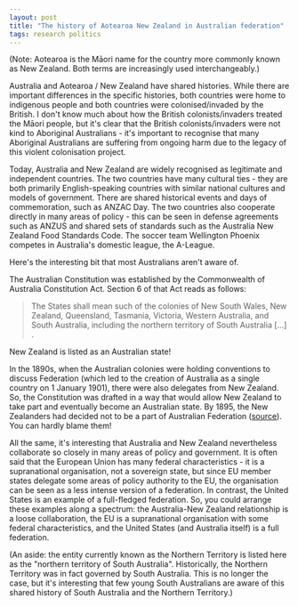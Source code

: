 ```yaml
---
layout: post
title: "The history of Aotearoa New Zealand in Australian federation"
tags: research politics
---
```


(Note: Aotearoa is the Māori name for the country more commonly known as New Zealand. Both terms are increasingly used interchangeably.)

Australia and Aotearoa / New Zealand have shared histories. While there are important differences in the specific histories, both countries were home to indigenous people and both countries were colonised/invaded by the British. I don't know much about how the British colonists/invaders treated the Māori people, but it's clear that the British colonists/invaders were not kind to Aboriginal Australians - it's important to recognise that many Aboriginal Australians are suffering from ongoing harm due to the legacy of this violent colonisation project.

Today, Australia and New Zealand are widely recognised as legitimate and independent countries. The two countries have many cultural ties - they are both primarily English-speaking countries with similar national cultures and models of government. There are shared historical events and days of commemoration, such as ANZAC Day. The two countries also cooperate directly in many areas of policy - this can be seen in defense agreements such as ANZUS and shared sets of standards such as the Australia New Zealand Food Standards Code. The soccer team Wellington Phoenix competes in Australia's domestic league, the A-League.  

Here's the interesting bit that most Australians aren't aware of.

The Australian Constitution was established by the Commonwealth of Australia Constitution Act. Section 6 of that Act reads as follows:

> The States shall mean such of the colonies of New South Wales, New Zealand, Queensland, Tasmania, Victoria, Western Australia, and South Australia, including the northern territory of South Australia [...] .

New Zealand is listed as an Australian state!

In the 1890s, when the Australian colonies were holding conventions to discuss Federation (which led to the creation of Australia as a single country on 1 January 1901), there were also delegates from New Zealand. So, the Constitution was drafted in a way that would allow New Zealand to take part and eventually become an Australian state. By 1895, the New Zealanders had decided not to be a part of Australian Federation ([source](https://peo.gov.au/understand-our-parliament/history-of-parliament/federation/the-federation-of-australia)). You can hardly blame them!

All the same, it's interesting that Australia and New Zealand nevertheless collaborate so closely in many areas of policy and government. It is often said that the European Union has many federal characteristics - it is a supranational organisation, not a sovereign state, but since EU member states delegate some areas of policy authority to the EU, the organisation can be seen as a less intense version of a federation. In contrast, the United States is an example of a full-fledged federation. So, you could arrange these examples along a spectrum: the Australia-New Zealand relationship is a loose collaboration, the EU is a supranational organisation with some federal characteristics, and the United States (and Australia itself) is a full federation.

(An aside: the entity currently known as the Northern Territory is listed here as the "northern territory of South Australia". Historically, the Northern Territory was in fact governed by South Australia. This is no longer the case, but it's interesting that few young South Australians are aware of this shared history of South Australia and the Northern Territory.)
